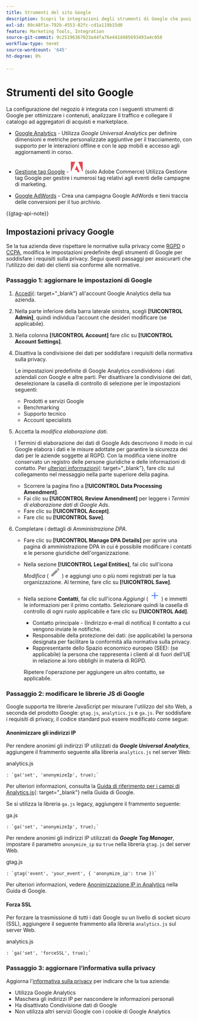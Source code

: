 ```yaml
---
title: Strumenti del sito Google
description: Scopri le integrazioni degli strumenti di Google che puoi utilizzare per ottimizzare i contenuti, analizzare il traffico e collegare il catalogo ad aggregatori di acquisti e marketplace.
exl-id: 09c48f1e-792b-4553-82fc-cd1a119b15d0
feature: Marketing Tools, Integration
source-git-commit: 9c25196367023a44fa76e441d485693493a4c058
workflow-type: tm+mt
source-wordcount: '645'
ht-degree: 0%

---
```


# Strumenti del sito Google

La configurazione del negozio è integrata con i seguenti strumenti di Google per ottimizzare i contenuti, analizzare il traffico e collegare il catalogo ad aggregatori di acquisti e marketplace.

- [Google Analytics](google-analytics.md) - Utilizza _Google Universal Analytics_ per definire dimensioni e metriche personalizzate aggiuntive per il tracciamento, con supporto per le interazioni offline e con le app mobili e accesso agli aggiornamenti in corso.

- [Gestione tag Google](google-tag-manager.md) - ![Adobe Commerce](../assets/adobe-logo.svg) (solo Adobe Commerce) Utilizza Gestione tag Google per gestire i numerosi tag relativi agli eventi delle campagne di marketing.

- [Google AdWords](google-adwords.md) - Crea una campagna Google AdWords e tieni traccia delle conversioni per il tuo archivio.

{{gtag-api-note}}

## Impostazioni privacy Google

Se la tua azienda deve rispettare le normative sulla privacy come [RGPD](../getting-started/compliance-gdpr.md) o [CCPA](../getting-started/compliance-ccpa.md), modifica le impostazioni predefinite degli strumenti di Google per soddisfare i requisiti sulla privacy. Segui questi passaggi per assicurarti che l’utilizzo dei dati dei clienti sia conforme alle normative.

### Passaggio 1: aggiornare le impostazioni di Google

1. [Accedi][1]{: target="_blank"} all&#39;account Google Analytics della tua azienda.

1. Nella parte inferiore della barra laterale sinistra, scegli **[!UICONTROL Admin]**, quindi individua l&#39;account che desideri modificare (se applicabile).

1. Nella colonna **[!UICONTROL Account]** fare clic su **[!UICONTROL Account Settings]**.

1. Disattiva la condivisione dei dati per soddisfare i requisiti della normativa sulla privacy.

   Le impostazioni predefinite di Google Analytics condividono i dati aziendali con Google e altre parti. Per disattivare la condivisione dei dati, deselezionare la casella di controllo di selezione per le impostazioni seguenti:

   - Prodotti e servizi Google
   - Benchmarking
   - Supporto tecnico
   - Account specialists

1. Accetta la _modifica elaborazione dati_.

   I Termini di elaborazione dei dati di Google Ads descrivono il modo in cui Google elabora i dati e le misure adottate per garantire la sicurezza dei dati per le aziende soggette al RGPD. Con la modifica viene inoltre conservato un registro delle persone giuridiche e delle informazioni di contatto. Per [ulteriori informazioni][2]{: target="_blank"}, fare clic sul collegamento nel messaggio nella parte superiore della pagina.

   - Scorrere la pagina fino a **[!UICONTROL Data Processing Amendment]**.
   - Fai clic su **[!UICONTROL Review Amendment]** per leggere i _Termini di elaborazione dati di Google Ads_.
   - Fare clic su **[!UICONTROL Accept]**.
   - Fare clic su **[!UICONTROL Save]**.

1. Completare i dettagli di _Amministrazione DPA_.

   - Fare clic su **[!UICONTROL Manage DPA Details]** per aprire una pagina di amministrazione DPA in cui è possibile modificare i contatti e le persone giuridiche dell&#39;organizzazione.

   - Nella sezione **[!UICONTROL Legal Entities]**, fai clic sull&#39;icona _Modifica_ ( ![icona Modifica Google](./assets/google-icon-edit.png) ) e aggiungi uno o più nomi registrati per la tua organizzazione. Al termine, fare clic su **[!UICONTROL Save]**.

   - Nella sezione **Contatti**, fai clic sull&#39;icona _Aggiungi_ ( ![icona di aggiunta di Google](./assets/google-icon-add.png) ) e immetti le informazioni per il primo contatto. Selezionare quindi la casella di controllo di ogni ruolo applicabile e fare clic su **[!UICONTROL Add]**.

      - Contatto principale - (Indirizzo e-mail di notifica) Il contatto a cui vengono inviate le notifiche.
      - Responsabile della protezione dei dati: (se applicabile) la persona designata per facilitare la conformità alla normativa sulla privacy.
      - Rappresentante dello Spazio economico europeo (SEE): (se applicabile) la persona che rappresenta i clienti al di fuori dell’UE in relazione ai loro obblighi in materia di RGPD.

     Ripetere l&#39;operazione per aggiungere un altro contatto, se applicabile.

### Passaggio 2: modificare le librerie JS di Google

Google supporta tre librerie JavaScript per misurare l&#39;utilizzo del sito Web, a seconda del prodotto Google: `gtag.js`, `analytics.js` e `ga.js`. Per soddisfare i requisiti di privacy, il codice standard può essere modificato come segue:

#### Anonimizzare gli indirizzi IP

Per rendere anonimi gli indirizzi IP utilizzati da **_Google Universal Analytics_**, aggiungere il frammento seguente alla libreria `analytics.js` nel server Web:

analytics.js

```
: `ga('set', 'anonymizeIp', true);`
```

Per ulteriori informazioni, consulta la [Guida di riferimento per i campi di Analytics.js][3]{: target="_blank"} nella Guida di Google.

Se si utilizza la libreria `ga.js` legacy, aggiungere il frammento seguente:

ga.js

```
: `ga('set', 'anonymizeIp', true);`
```

Per rendere anonimi gli indirizzi IP utilizzati da **_Google Tag Manager_**, impostare il parametro `anonymize_ip` su `true` nella libreria `gtag.js` del server Web.

gtag.js

```
: `gtag('event', 'your_event', { 'anonymize_ip': true })`
```

Per ulteriori informazioni, vedere [Anonimizzazione IP in Analytics][4] nella Guida di Google.

#### Forza SSL

Per forzare la trasmissione di tutti i dati Google su un livello di socket sicuro (SSL), aggiungere il seguente frammento alla libreria `analytics.js` sul server Web.

analytics.js

```
: `ga('set', 'forceSSL', true);`
```

### Passaggio 3: aggiornare l’informativa sulla privacy

Aggiorna l&#39;[informativa sulla privacy](../getting-started/privacy-policy.md) per indicare che la tua azienda:

- Utilizza Google Analytics
- Maschera gli indirizzi IP per nascondere le informazioni personali
- Ha disattivato Condivisione dati di Google
- Non utilizza altri servizi Google con i cookie di Google Analytics

[1]: https://www.google.com/analytics/
[2]: https://support.google.com/analytics/answer/3379636
[3]: https://developers.google.com/analytics/devguides/collection/analyticsjs/field-reference
[4]: https://support.google.com/analytics/answer/2763052
